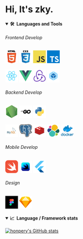 # Hi, It's zky.


<details open>
  <summary><b>🛠️&nbsp;&nbsp;Languages&nbsp;and&nbsp;Tools</b></summary>

  <h6>Frontend Develop</h6>
  <code><img height="40" src="https://github.com/github/explore/blob/main/topics/html/html.png?raw=true"></code>
  <code><img height="40" src="https://github.com/github/explore/blob/main/topics/css/css.png?raw=true"></code>
  <code><img height="40" src="https://github.com/github/explore/blob/main/topics/javascript/javascript.png?raw=true"></code>
  <code><img height="40" src="https://github.com/github/explore/blob/main/topics/typescript/typescript.png?raw=true"></code>
  <br/>
  <br/>
  <code><img height="40" src="https://github.com/github/explore/blob/main/topics/react/react.png?raw=true"></code>
  <code><img height="40" src="https://github.com/github/explore/blob/main/topics/vue/vue.png?raw=true"></code>
  <code><img height="40" src="https://github.com/github/explore/blob/main/topics/redux/redux.png?raw=true"></code>
  <code><img height="40" src="https://github.com/github/explore/blob/main/topics/webpack/webpack.png?raw=true"></code>

  <h6>Backend Develop</h6>
  <code><img height="40" src="https://github.com/github/explore/blob/main/topics/nodejs/nodejs.png?raw=true"></code>
  <code><img height="40" src="https://github.com/github/explore/blob/main/topics/go/go.png?raw=true"></code>
  <code><img height="40" src="https://github.com/github/explore/blob/main/topics/python/python.png?raw=true"></code>
  <br/>
  <br/>
  <code><img height="40" src="https://github.com/github/explore/blob/main/topics/mysql/mysql.png?raw=true"></code>
  <code><img height="40" src="https://github.com/github/explore/blob/main/topics/postgresql/postgresql.png?raw=true"></code>
  <code><img height="40" src="https://github.com/github/explore/blob/main/topics/redis/redis.png?raw=true"></code>
  <code><img height="40" src="https://github.com/github/explore/blob/main/topics/elasticsearch/elasticsearch.png?raw=true"></code>
  <code><img height="40" src="https://github.com/github/explore/blob/main/topics/docker/docker.png?raw=true"></code>

  <h6>Mobile Develop</h6>
  <code><img height="40" src="https://github.com/github/explore/blob/main/topics/swift/swift.png?raw=true"></code>
  <code><img height="40" src="https://github.com/github/explore/blob/main/topics/swiftui/swiftui.png?raw=true"></code>
  <code><img height="40" src="https://github.com/github/explore/blob/main/topics/flutter/flutter.png?raw=true"></code>
  
  <h6>Design</h6>
  <code><img height="40" src="https://github.com/github/explore/blob/main/topics/figma/figma.png?raw=true"></code>
  <code><img height="40" src="https://github.com/github/explore/blob/main/topics/sketch/sketch.png?raw=true"></code>
</details>

<br/>

<details open>
  <summary><b>📈&nbsp;&nbsp;Language&nbsp;/&nbsp;Framework&nbsp;stats</b></summary>
  <br/>
  <a href="https://github.com/anuraghazra/github-readme-stats">
    <img src="https://github-readme-stats.vercel.app/api?username=honpery" alt="honpery's GitHub stats"/>
  </a>
</details>

